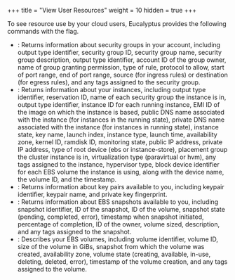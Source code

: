 +++
title = "View User Resources"
weight = 10
hidden = true
+++

To see resource use by your cloud users, Eucalyptus provides the following commands with the flag.

* : Returns information about security groups in your account, including output type identifier, security group ID, security group name, security group description, output type identifier, account ID of the group owner, name of group granting permission, type of rule, protocol to allow, start of port range, end of port range, source (for ingress rules) or destination (for egress rules), and any tags assigned to the security group. 
* : Returns information about your instances, including output type identifier, reservation ID, name of each security group the instance is in, output type identifier, instance ID for each running instance, EMI ID of the image on which the instance is based, public DNS name associated with the instance (for instances in the running state), private DNS name associated with the instance (for instances in running state), instance state, key name, launch index, instance type, launch time, availability zone, kernel ID, ramdisk ID, monitoring state, public IP address, private IP address, type of root device (ebs or instance-store), placement group the cluster instance is in, virtualization type (paravirtual or hvm), any tags assigned to the instance, hypervisor type, block device identifier for each EBS volume the instance is using, along with the device name, the volume ID, and the timestamp. 
* : Returns information about key pairs available to you, including keypair identifier, keypair name, and private key fingerprint. 
* : Returns information about EBS snapshots available to you, including snapshot identifier, ID of the snapshot, ID of the volume, snapshot state (pending, completed, error), timestamp when snapshot initiated, percentage of completion, ID of the owner, volume sized, description, and any tags assigned to the snapshot. 
* : Describes your EBS volumes, including volume identifier, volume ID, size of the volume in GiBs, snapshot from which the volume was created, availability zone, volume state (creating, available, in-use, deleting, deleted, error), timestamp of the volume creation, and any tags assigned to the volume. 
